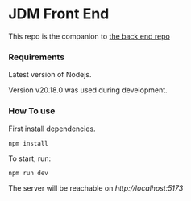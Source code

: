 # JDM Front End

This repo is the companion to [the back end repo](https://github.com/RobertAvdei/JDMBackEnd/tree/main)

### Requirements

Latest version of Nodejs.

Version v20.18.0 was used during development.

### How To use

First install dependencies.
```console
npm install
```

To start, run:
```console
npm run dev
```


The server will be reachable on *http://localhost:5173*


